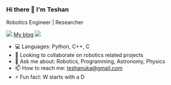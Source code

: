 ### Hi there 👋 I'm Teshan

Robotics Engineer | Researcher 

![](https://via.placeholder.com/15/ff00ff/000000?text=+) [My blog](https://teshanshanuka.github.io/) ![](https://via.placeholder.com/15/ff00ff/000000?text=+)

- :computer: Languages: Python, C++, C
- 👯 Looking to collaborate on robotics related projects
- 💬 Ask me about: Robotics, Programming, Astronomy, Physics
- 📫 How to reach me: teshanuka@gmail.com
- ⚡ Fun fact: W starts with a D

<!--- Commented until I get github-stats to work properly
![Teshan's stats overview](https://github.com/teshanshanuka/github-stats/blob/master/generated/overview.svg)
![Teshan's languages](https://github.com/teshanshanuka/github-stats/blob/master/generated/languages.svg)
-->
